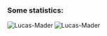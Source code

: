 <h3>Some statistics:</h3>
<p><img align="left" src="https://github-readme-stats.vercel.app/api/top-langs?username=Lucas-Mader&show_icons=true&locale=en&layout=compact" alt="Lucas-Mader" /></p>
<p><img src="[![GitHub Streak](https://streak-stats.demolab.com/?user=Lucas-Mader)](https://git.io/streak-stats)" alt="Lucas-Mader" /></p>
